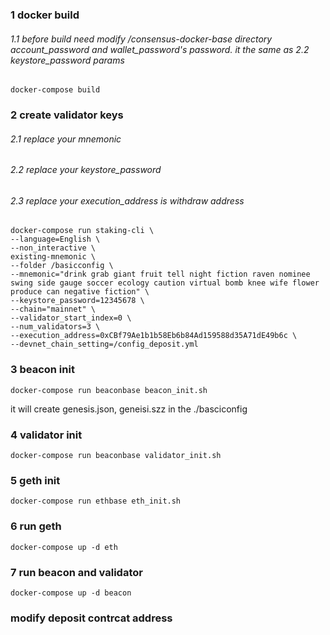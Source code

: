 ### 1 docker build 
###### 1.1 before build need modify /consensus-docker-base directory account_password and wallet_password's password. it the same as 2.2 keystore_password params
```shell
docker-compose build
```

### 2 create validator keys
###### 2.1 replace your mnemonic
###### 2.2 replace your keystore_password
###### 2.3 replace your execution_address is withdraw address
```shell
docker-compose run staking-cli \
--language=English \
--non_interactive \
existing-mnemonic \
--folder /basicconfig \
--mnemonic="drink grab giant fruit tell night fiction raven nominee swing side gauge soccer ecology caution virtual bomb knee wife flower produce can negative fiction" \
--keystore_password=12345678 \
--chain="mainnet" \
--validator_start_index=0 \
--num_validators=3 \
--execution_address=0xCBf79Ae1b1b58Eb6b84Ad159588d35A71dE49b6c \
--devnet_chain_setting=/config_deposit.yml
```

### 3 beacon init
```shell
docker-compose run beaconbase beacon_init.sh
```

it will create genesis.json, geneisi.szz in the ./basciconfig

### 4 validator init 
```shell
docker-compose run beaconbase validator_init.sh
```

### 5 geth init 
```shell
docker-compose run ethbase eth_init.sh
```

### 6 run geth 
```shell
docker-compose up -d eth
```

### 7 run beacon and validator 
```shell
docker-compose up -d beacon
```


### modify deposit contrcat address

